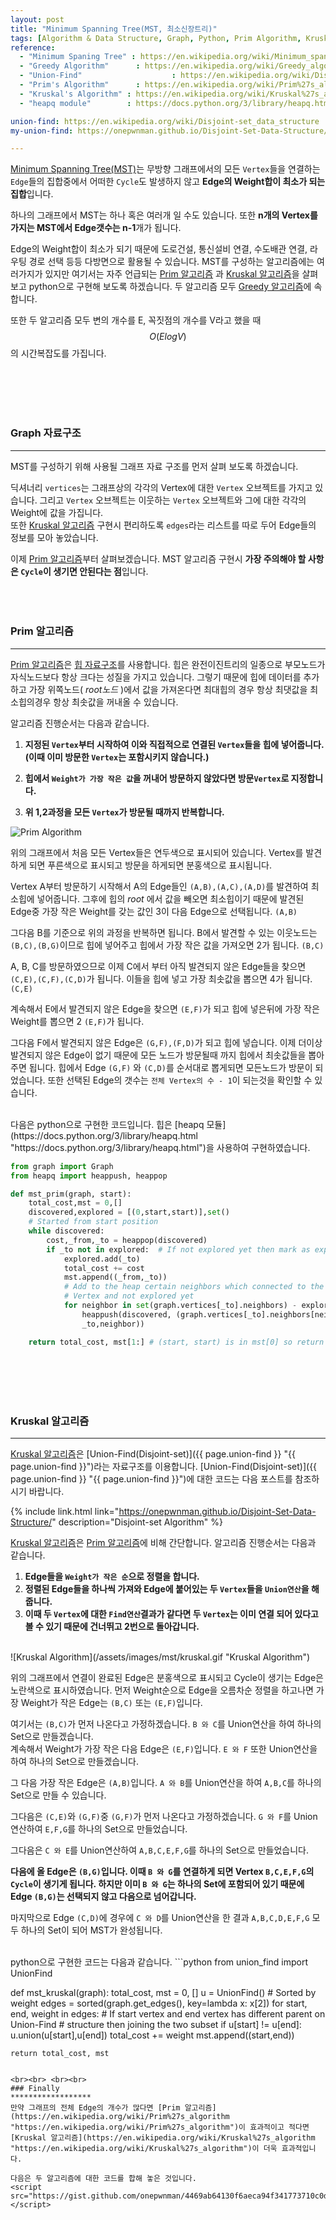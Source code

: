 ```yaml
---
layout: post
title: "Minimum Spanning Tree(MST, 최소신장트리)"
tags: [Algorithm & Data Structure, Graph, Python, Prim Algorithm, Kruskal Algorithm]
reference: 
  - "Minimum Spaning Tree" : https://en.wikipedia.org/wiki/Minimum_spanning_tree 
  - "Greedy Algorithm" 		: https://en.wikipedia.org/wiki/Greedy_algorithm
  - "Union-Find" 					: https://en.wikipedia.org/wiki/Disjoint-set_data_structure 
  - "Prim's Algorithm" 		: https://en.wikipedia.org/wiki/Prim%27s_algorithm 
  - "Kruskal's Algorithm" : https://en.wikipedia.org/wiki/Kruskal%27s_algorithm 
  - "heapq module"        : https://docs.python.org/3/library/heapq.html

union-find: https://en.wikipedia.org/wiki/Disjoint-set_data_structure
my-union-find: https://onepwnman.github.io/Disjoint-Set-Data-Structure/

---
```


[Minimum Spanning Tree(MST)](https://en.wikipedia.org/wiki/Minimum_spanning_tree "https://en.wikipedia.org/wiki/Minimum_spanning_tree"
)는 무방향 그래프에서의 모든 `Vertex`들을 연결하는 `Edge`들의 집합중에서 어떠한 `Cycle`도 발생하지 않고 **Edge의 Weight합이 최소가 되는 집합**입니다. 

하나의 그래프에서 MST는 하나 혹은 여러개 일 수도 있습니다. 또한 **n개의 Vertex를 가지는 MST에서 Edge갯수는 n-1**개가 됩니다.   
 
Edge의 Weight합이 최소가 되기 때문에 도로건설, 통신설비 연결, 수도배관 연결, 라우팅 경로 선택 등등 다방면으로 활용될 수 있습니다.
MST를 구성하는 알고리즘에는 여러가지가 있지만 여기서는 자주 언급되는 [Prim 알고리즘](https://en.wikipedia.org/wiki/Prim%27s_algorithm "https://en.wikipedia.org/wiki/Prim%27s_algorithm")
과 [Kruskal 알고리즘](https://en.wikipedia.org/wiki/Kruskal%27s_algorithm "https://en.wikipedia.org/wiki/Kruskal%27s_algorithm")을 살펴보고 python으로 구현해 보도록 하겠습니다. 두 알고리즘 모두 [Greedy 알고리즘](https://en.wikipedia.org/wiki/Greedy_algorithm "https://en.wikipedia.org/wiki/Greedy_algorithm")에 속합니다.

또한 두 알고리즘 모두 변의 개수를 E, 꼭짓점의 개수를 V라고 했을 때 $$O(ElogV)$$의 시간복잡도를 가집니다.

<br> <br> <br> <br>

### Graph 자료구조
****************************
MST를 구성하기 위해 사용될 그래프 자료 구조를 먼저 살펴 보도록 하겠습니다.
<script src="https://gist.github.com/onepwnman/81cb1e5827b3fef331739cf5a0b5dbd5.js"></script>
딕셔너리 `vertices`는 그래프상의 각각의 Vertex에 대한 `Vertex` 오브젝트를 가지고 있습니다. 그리고 `Vertex` 오브젝트는 이웃하는 `Vertex` 오브젝트와 그에 대한 각각의 Weight에 값을 가집니다.  
또한 [Kruskal 알고리즘](https://en.wikipedia.org/wiki/Kruskal%27s_algorithm "https://en.wikipedia.org/wiki/Kruskal%27s_algorithm") 구현시 편리하도록 `edges`라는 리스트를 따로 두어 Edge들의 정보를 모아 놓았습니다.

이제 [Prim 알고리즘](https://en.wikipedia.org/wiki/Prim%27s_algorithm "https://en.wikipedia.org/wiki/Prim%27s_algorithm")부터 살펴보겠습니다. MST 알고리즘 구현시 **가장 주의해야 할 사항은 `Cycle`이 생기면 안된다는 점**입니다. 
<br> <br> <br> <br> 

### Prim 알고리즘
*********************
[Prim 알고리즘](https://en.wikipedia.org/wiki/Prim%27s_algorithm "https://en.wikipedia.org/wiki/Prim%27s_algorithm")은 [힙 자료구조](https://en.wikipedia.org/wiki/Heap_(data_structure) "https://en.wikipedia.org/wiki/Heap_(data_structure)")를 사용합니다. 힙은 완전이진트리의 일종으로 부모노드가 자식노드보다 항상 크다는 성질을 가지고 있습니다. 그렇기 때문에 힙에 데이터를 추가하고 가장 위쪽노드( *root노드* )에서 값을 가져온다면 최대힙의 경우 항상 최댓값을 최소힙의경우 항상 최솟값을 꺼내올 수 있습니다.

알고리즘 진행순서는 다음과 같습니다.
1. **지정된 `Vertex`부터 시작하여 이와 직접적으로 연결된 `Vertex`들을 힙에 넣어줍니다.  
(이때 이미 방문한 `Vertex`는 포함시키지 않습니다.)**
2. **힙에서 `Weight가 가장 작은 값`을 꺼내어 방문하지 않았다면 방문`Vertex`로 지정합니다.** 

3. **위 1,2과정을 모든 `Vertex`가 방문될 때까지 반복합니다.**


![Prim Algorithm](/assets/images/mst/prim.gif "Prim Algorithm")

위의 그래프에서 처음 모든 Vertex들은 연두색으로 표시되어 있습니다. Vertex를 발견하게 되면 푸른색으로 표시되고 방문을 하게되면 분홍색으로 표시됩니다.  

Vertex A부터 방문하기 시작해서 A의 Edge들인 `(A,B),(A,C),(A,D)`를 발견하여 최소힙에 넣어줍니다. 
그후에 힙의 *root* 에서 값을 빼오면 최소힙이기 때문에 발견된 Edge중 가장 작은 Weight를 갖는 값인 3이 다음 Edge으로 선택됩니다. `(A,B)`  

그다음 B를 기준으로 위의 과정을 반복하면 됩니다. B에서 발견할 수 있는 이웃노드는 `(B,C),(B,G)`이므로 힙에 넣어주고 힙에서 가장 작은 값을 가져오면 2가 됩니다. `(B,C)` 

A, B, C를 방문하였으므로 이제 C에서 부터 아직 발견되지 않은 Edge들을 찾으면 `(C,E),(C,F),(C,D)`가 됩니다. 이들을 힙에 넣고 가장 최솟값을 뽑으면 4가 됩니다. `(C,E)`  

계속해서 E에서 발견되지 않은 Edge을 찾으면 `(E,F)`가 되고 힙에 넣은뒤에 가장 작은 Weight를 뽑으면 2 `(E,F)`가 됩니다.   

그다음 F에서 발견되지 않은 Edge은 `(G,F),(F,D)`가 되고 힙에 넣습니다. 이제 더이상 발견되지 않은 Edge이 없기 때문에 모든 노드가 방문될때 까지 힙에서 최솟값들을 뽑아주면 됩니다. 힙에서 Edge `(G,F)` 와 `(C,D)`를 순서대로 뽑게되면 모든노드가 방문이 되었습니다. 또한 선택된 Edge의 갯수는 `전체 Vertex의 수 - 1`이 되는것을 확인할 수 있습니다.

<br>
다음은 python으로 구현한 코드입니다. 힙은 [heapq 모듈](https://docs.python.org/3/library/heapq.html
"https://docs.python.org/3/library/heapq.html")을 사용하여 구현하였습니다.

```python
from graph import Graph
from heapq import heappush, heappop

def mst_prim(graph, start):
    total_cost,mst = 0,[] 
    discovered,explored = [(0,start,start)],set()
    # Started from start position
    while discovered:
        cost,_from,_to = heappop(discovered)
        if _to not in explored:  # If not explored yet then mark as explored
            explored.add(_to)
            total_cost += cost
            mst.append((_from,_to))         
            # Add to the heap certain neighbors which connected to the
            # Vertex and not explored yet
            for neighbor in set(graph.vertices[_to].neighbors) - explored:
                heappush(discovered, (graph.vertices[_to].neighbors[neighbor],
                _to,neighbor))

    return total_cost, mst[1:] # (start, start) is in mst[0] so return without it
```

<br> <br> <br> <br>


### Kruskal 알고리즘
**************************
[Kruskal 알고리즘](https://en.wikipedia.org/wiki/Kruskal%27s_algorithm "https://en.wikipedia.org/wiki/Kruskal%27s_algorithm")은 [Union-Find(Disjoint-set)]({{ page.union-find }} "{{ page.union-find }}")라는 자료구조를 이용합니다. [Union-Find(Disjoint-set)]({{ page.union-find }} "{{ page.union-find }}")에 대한 코드는 다음 포스트를 참조하시기 바랍니다.  



{% include link.html link="https://onepwnman.github.io/Disjoint-Set-Data-Structure/" description="Disjoint-set Algorithm" %}


[Kruskal 알고리즘](https://en.wikipedia.org/wiki/Kruskal%27s_algorithm "https://en.wikipedia.org/wiki/Kruskal%27s_algorithm")은  [Prim 알고리즘](https://en.wikipedia.org/wiki/Prim%27s_algorithm "https://en.wikipedia.org/wiki/Prim%27s_algorithm")에 비해 간단합니다. 알고리즘 진행순서는 다음과 같습니다.
1. **Edge들을 `Weight가 작은 순`으로 정렬을 합니다.**
2. **정렬된 Edge들을 하나씩 가져와 Edge에 붙어있는 두 `Vertex`들을 `Union연산`을 해줍니다.**
3. **이때 두 `Vertex`에 대한 `Find연산`결과가 같다면 두 `Vertex`는 이미 연결 되어 있다고 볼 수 있기 때문에 건너뛰고 2번으로 돌아갑니다.**

<br>
![Kruskal Algorithm](/assets/images/mst/kruskal.gif "Kruskal Algorithm")

위의 그래프에서 연결이 완료된 Edge은 분홍색으로 표시되고 Cycle이 생기는 Edge은 노란색으로 표시하였습니다.
먼저 Weight순으로 Edge을 오름차순 정렬을 하고나면 가장 Weight가 작은 Edge는 `(B,C)` 또는 `(E,F)`입니다.  

여기서는 `(B,C)`가 먼저 나온다고 가정하겠습니다. `B 와 C`를 Union연산을 하여 하나의 Set으로 만들겠습니다.   
계속해서 Weight가 가장 작은 다음 Edge은 `(E,F)`입니다. `E 와 F` 또한 Union연산을 하여 하나의 Set으로 만들겠습니다.    

그 다음 가장 작은 Edge은 `(A,B)`입니다. `A 와 B`를 Union연산을 하여 `A,B,C`를 하나의 Set으로 만들 수 있습니다.    

그다음은 `(C,E)`와 `(G,F)`중 `(G,F)`가 먼저 나온다고 가정하겠습니다. `G 와 F`를 Union연산하여 `E,F,G`를 하나의 Set으로 만들었습니다.   

그다음은 `C 와 E`를 Union연산하여 `A,B,C,E,F,G`를 하나의 Set으로 만들었습니다.  

**다음에 올 Edge은 `(B,G)`입니다. 이때 `B 와 G`를 연결하게 되면 Vertex `B,C,E,F,G`의 `Cycle`이 생기게 됩니다. 하지만 이미 `B 와 G`는 하나의 Set에 포함되어 있기 때문에 Edge `(B,G)`는 선택되지 않고 다음으로 넘어갑니다.**

마지막으로 Edge `(C,D)`에 경우에 `C 와 D`를 Union연산을 한 결과 `A,B,C,D,E,F,G` 모두 하나의 Set이 되어 MST가 완성됩니다.

<br>
python으로 구현한 코드는 다음과 같습니다.
```python
from union_find import UnionFind

def mst_kruskal(graph):
    total_cost, mst = 0, []
    u = UnionFind()
    # Sorted by weight
    edges = sorted(graph.get_edges(), key=lambda x: x[2])
    for start, end, weight in edges:
        # If start vertex and end vertex has different parent on Union-Find 
        # structure then joining the two subset
        if u[start] != u[end]:
            u.union(u[start],u[end])
            total_cost += weight
            mst.append((start,end))

    return total_cost, mst
```

<br><br> <br><br>
### Finally
******************
만약 그래프의 전체 Edge의 개수가 많다면 [Prim 알고리즘](https://en.wikipedia.org/wiki/Prim%27s_algorithm "https://en.wikipedia.org/wiki/Prim%27s_algorithm")이 효과적이고 적다면 [Kruskal 알고리즘](https://en.wikipedia.org/wiki/Kruskal%27s_algorithm "https://en.wikipedia.org/wiki/Kruskal%27s_algorithm")이 더욱 효과적입니다. 

다음은 두 알고리즘에 대한 코드를 합해 놓은 것입니다.
<script src="https://gist.github.com/onepwnman/4469ab64130f6aeca94f341773710c0d.js"></script>








